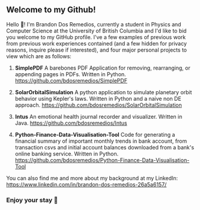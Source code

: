 <head>
  <meta name="google-site-verification" content="7_pKlyueqZX1HLpJqB9Gsk78Oxr-HM6h5CMFCwtYUYY" />
</head>

## Welcome to my Github!

Hello 👋! I'm Brandon Dos Remedios, currently a student in Physics and Computer Science at the University of British Columbia and I'd like to bid you welcome to my GitHub profile. I've a few examples of previous work from previous work experiences contained (and a few hidden for privacy reasons, inquire please if interested), and four major personal projects to view which are as follows:

1. **SimplePDF** A barebones PDF Application for removing, rearranging, or appending pages in PDFs. Written in Python.
https://github.com/bdosremedios/SimplePDF

2. **SolarOrbitalSimulation** A python application to simulate planetary orbit behavior using Kepler's laws. Written in Python and a naive non DE approach.
https://github.com/bdosremedios/SolarOrbitalSimulation

3. **Intus** An emotional health journal recorder and visualizer. Written in Java. https://github.com/bdosremedios/Intus

4. **Python-Finance-Data-Visualisation-Tool** Code for generating a financial summary of important monthly trends in bank account, from transaction csvs and initial account balances downloaded from a bank's online banking service. Written in Python. https://github.com/bdosremedios/Python-Finance-Data-Visualisation-Tool

You can also find me and more about my background at my LinkedIn: https://www.linkedin.com/in/brandon-dos-remedios-26a5a6157/

### Enjoy your stay 🌟

<!--
**bdosremedios/bdosremedios** is a ✨ _special_ ✨ repository because its `README.md` (this file) appears on your GitHub profile.

Here are some ideas to get you started:

- 🔭 I’m currently working on ...
- 🌱 I’m currently learning ...
- 👯 I’m looking to collaborate on ...
- 🤔 I’m looking for help with ...
- 💬 Ask me about ...
- 📫 How to reach me: ...
- 😄 Pronouns: ...
- ⚡ Fun fact: ...
-->
